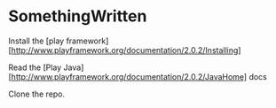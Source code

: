 SomethingWritten
================

Install the [play framework][http://www.playframework.org/documentation/2.0.2/Installing]

Read the [Play Java][http://www.playframework.org/documentation/2.0.2/JavaHome] docs

Clone the repo.